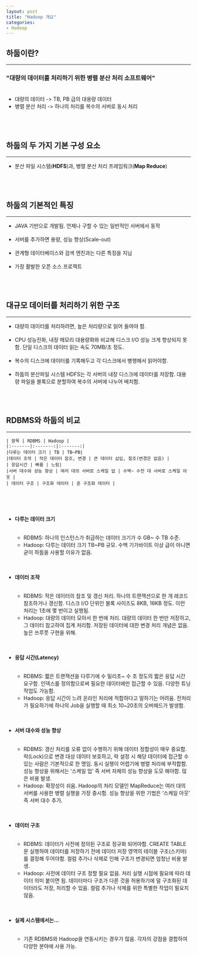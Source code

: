 ```yaml
---
layout: post
title: "Hadoop 개요"
categories:
- Hadoop
---
```


## 하둡이란? 
---
###	"**대량의 데이터**를 처리하기 위한 **병렬 분산 처리** 소프트웨어"<br/><br/>
-	대량의 데이터 -> TB, PB 급의 대용량 데이터
-	병렬 분산 처리 -> 하나의 처리를 복수의 서버로 동시 처리<br/><br/><br/><br/>


## 하둡의 두 가지 기본 구성 요소
---
-	분산 파일 시스템(**HDFS**)과, 병렬 분산 처리 프레임워크(**Map Reduce**)<br/><br/><br/><br/>


## 하둡의 기본적인 특징
---
-	JAVA 기반으로 개발됨. 언제나 구할 수 있는 일반적인 서버에서 동작<br/><br/>
-	서버를 추가하면 용량, 성능 향상(Scale-out)<br/><br/>
-	관계형 데이터베이스와 검색 엔진과는 다른 특징을 지님<br/><br/>
-	가장 활발한 오픈 소스 프로젝트<br/><br/><br/><br/>


## 대규모 데이터를 처리하기 위한 구조
---
-	대량의 데이터를 처리하려면, 높은 처리량으로 읽어 들여야 함.<br/><br/>
-	CPU 성능진화, 내장 메모리 대용량화와 비교해 디스크 I/O 성능 크게 향상되지 못함. 단일 디스크의 데이터 읽는 속도 70MB/초 정도.<br/><br/>
-	복수의 디스크에 데이터를 기록해두고 각 디스크에서 병행해서 읽어야함.<br/><br/>
-	하둡의 분산파일 시스템 HDFS는 각 서버의 내장 디스크에 데이터를 저장함. 대용량 파일을 블록으로 분할하여 복수의 서버에 나누어 배치함.<br/><br/><br/><br/>





## RDBMS와 하둡의 비교
---

    | 항목 | RDBMS | Hadoop |
    |:-------|:-------:|:-------:|
    |다루는 데이터 크기 | TB | TB~PB|
    |데이터 조작 | 작은 데이터 참조, 변경 | 큰 데이터 삽입, 참조(변경은 없음) |
    | 응답시간 | 빠름 | 느림|
    |서버 대수와 성능 향상 | 여러 대의 서버로 스케일 업 | 수백~ 수천 대 서버로 스케일 아웃 |
    | 데이터 구조 | 구조화 데이터 | 준 구조화 데이터 |
    
<br/><br/><br/>

* **다루는 데이터 크기**<br/><br/>
    -	RDBMS: 하나의 인스턴스가 취급하는 데이터 크기가 수 GB~ 수 TB 수준.
    -	Hadoop: 다루는 데이터 크기 TB~PB 규모. 수백 기가바이트 이상 급이 아니면 굳이 하둡을 사용할 이유가 없음.<br/><br/><br/>

* **데이터 조작**<br/><br/>
    - RDBMS: 작은 데이터의 참조 및 갱신 처리. 하나의 트랜잭션으로 한 개 레코드 참조하거나 갱신함. 디스크 I/O 단위인 블록 사이즈도 8KB, 16KB 정도. 이런 처리는 1초에 몇 번이고 실행됨.
    - Hadoop: 대량의 데이터 모아서 한 번에 처리. 대량의 데이터 한 번만 저장하고, 그 데이터 참고하여 집계 처리함. 저장된 데이터에 대한 변경 처리 개념은 없음. 높은 쓰루풋 구현을 위해.<br/><br/><br/>

* **응답 시간(Latency)**<br/><br/>
    -	RDBMS: 짧은 트랜잭션을 다루기에 수 밀리초~ 수 초 정도의 짧은 응답 시간 요구함. 인덱스를 정의함으로써 필요한 데이터에만 접근할 수 있음. 다양한 튜닝 작업도 가능함.
    -	Hadoop: 응답 시간이 느려 온라인 처리에 적합하다고 말하기는 어려움. 전처리가 필요하기에 하나의 Job을 실행할 때 최소 10~20초의 오버헤드가 발생함.<br/><br/><br/>

* **서버 대수와 성능 향상**<br/><br/>
    -	RDBMS: 갱신 처리를 오류 없이 수행하기 위해 데이터 정합성이 매우 중요함. 락(Lock)으로 변경 대상 데이터 보호하고, 락 설정 시 해당 데이터에 접근할 수 있는 사람은 기본적으로 한 명임. 동시 실행이 어렵기에 병렬 처리에 부적합함. 성능 향상을 위해서는 ‘스케일 업’ 즉 서버 자체의 성능 향상을 도모 해야함. 많은 비용 발생.
    -	Hadoop: 확장성이 쉬움. Hadoop의 처리 모델인 MapReduce는 여러 대의 서버를 사용한 병렬 실행을 가장 중시함. 성능 향상을 위한 기법은 ‘스케일 아웃’ 즉 서버 대수 추가.<br/><br/><br/>

* **데이터 구조**<br/><br/>
    -	RDBMS: 데이터가 사전에 정의된 구조로 정규화 되어야함. CREATE TABLE문 실행하여 데이터를 저장하기 전에 데이터 저장 영역의 테이블 구조(스키마)를 결정해 두어야함. 컬럼 추가나 삭제로 인해 구조가 변경되면 엄청난 비용 발생.
    -	Hadoop: 사전에 데이터 구조 정할 필요 없음. 처리 실행 시점에 필요에 따라 데이터 의미 붙이면 됨. 데이터마다 구조가 다른 것을 허용하기에 덜 구조화된 데이터라도 저장, 처리할 수 있음. 컬럼 추가나 삭제를 위한 특별한 작업이 필요치 않음.<br/><br/><br/>

* **실제 시스템에서는...**<br/><br/>
    - 기존 RDBMS와 Hadoop을 연동시키는 경우가 많음. 각자의 강점을 결합하여 다양한 분야에 사용 가능.
